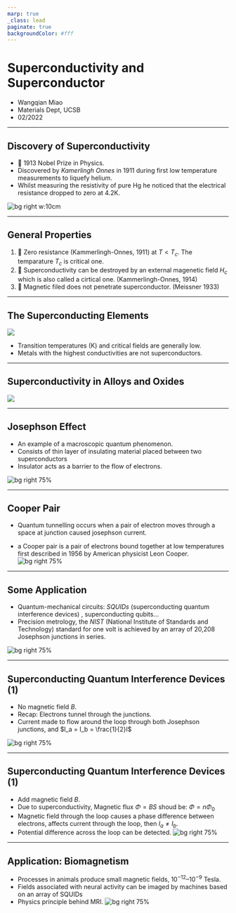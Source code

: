 ```yaml
---
marp: true
_class: lead
paginate: true
backgroundColor: #fff
---
```


# Superconductivity and Superconductor
- Wangqian Miao
- Materials Dept, UCSB
- 02/2022



---
## Discovery of Superconductivity

- 🏅 1913 Nobel Prize in Physics.
- Discovered by *Kamerlingh Onnes* in 1911 during first low temperature measurements to liquefy helium. 
- Whilst measuring the resistivity of pure Hg he noticed that the electrical resistance dropped to zero at 4.2K.


![bg right w:10cm](1.png)



---

## General Properties 


1. 🚩 Zero resistance (Kammerlingh-Onnes, 1911) at $T<T_c$. The temparature $T_c$ is critical one.
2. 🚩 Superconductivity can be destroyed by an external magenetic field 
$H_c$ which is also called a cirtical one. (Kammerlingh-Onnes, 1914)
3. 🚩 Magnetic filed does not penetrate superconductor. (Meissner 1933)


---

## The Superconducting Elements

![](2.png)

- Transition temperatures (K) and critical fields are generally low.
- Metals with the highest conductivities are not superconductors. 

---

## Superconductivity in Alloys and Oxides

![](3.png)

---

## Josephson Effect

-  An example of a macroscopic quantum phenomenon.
-  Consists of thin layer of insulating material placed between two superconductors
-  Insulator acts as a barrier to the flow of electrons.

![bg right 75%](4.png)

---

## Cooper Pair

- Quantum tunnelling occurs when a pair of electron moves through a space at junction caused josephson current.

-  a Cooper pair is a pair of electrons bound together at low temperatures first described in 1956 by American physicist Leon Cooper.
![bg right 75%](5.png)

---

## Some Application

- Quantum-mechanical circuits: *SQUIDs* (superconducting quantum interference devices) , superconducting qubits...
- Precision metrology, the *NIST* (National Institute of Standards and Technology) standard for one volt is achieved by an array of 20,208 Josephson junctions in series.

![bg right 75%](6.jpg)

---

## Superconducting Quantum Interference Devices (1)

- No magnetic field $B$.
- Recap: Electrons tunnel through the junctions.
- Current made to flow around 
the loop through both Josephson junctions, and 
$I_a = I_b = \frac{1}{2}I$ 

![bg right 75%](SQUID.png)

---

## Superconducting Quantum Interference Devices (1)

- Add magnetic field $B$.
- Due to superconductivity, Magnetic flux $\Phi=BS$ shoud be:
$\Phi = n \Phi_0$
- Magnetic field through the loop causes a phase difference between electrons, affects current through the loop, then $I_a \neq I_b$.
- Potential difference across the loop can be detected.
![bg right 75%](SQUID.png)

---

## Application: Biomagnetism


- Processes in animals produce small magnetic fields, $10^{-12} – 10^{-9}$ Tesla.
- Fields associated with neural activity can be imaged by machines based on an array of SQUIDs
- Physics principle behind MRI.
![bg right 75%](7.png)
